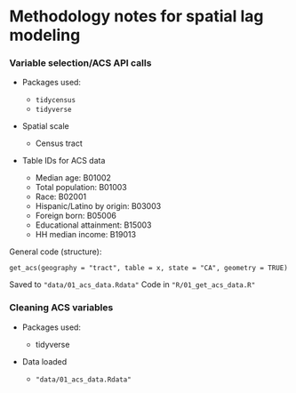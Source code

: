 # Methodology notes for spatial lag modeling

### Variable selection/ACS API calls

* Packages used:
  * `tidycensus`
  * `tidyverse`

* Spatial scale
  * Census tract

* Table IDs for ACS data
  * Median age: B01002
  * Total population: B01003
  * Race: B02001
  * Hispanic/Latino by origin: B03003
  * Foreign born: B05006
  * Educational attainment: B15003
  * HH median income: B19013

General code (structure):

`get_acs(geography = "tract",
         table = x,
         state = "CA",
         geometry = TRUE)`

Saved to `"data/01_acs_data.Rdata"`
Code in `"R/01_get_acs_data.R"`

### Cleaning ACS variables

* Packages used:
  * tidyverse

* Data loaded
  * `"data/01_acs_data.Rdata"`
